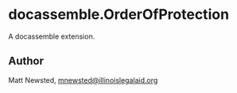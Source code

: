 # docassemble.OrderOfProtection

A docassemble extension.

## Author

Matt Newsted, mnewsted@illinoislegalaid.org

